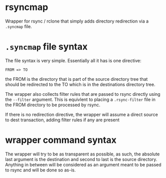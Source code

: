 # rsyncmap
Wrapper for rsync / rclone that simply adds directory redirection via a `.syncmap` file.

# `.syncmap` file syntax
The file syntax is very simple. Essentially all it has is one directive:
```
FROM => TO
```
the FROM is the directory that is part of the source directory tree that should be redirected to the TO which is in the destinations directory tree.

The wrapper also collects filter rules that are passed to rsync directly using the `--filter` argument.
This is equivlent to placing a `.rsync-filter` file in the FROM directory to be processed by rsync.

If there is no redirection directive, the wrapper will assume a direct source to dest transaction, adding filter rules if any are present

# wrapper command syntax
The wrapper will try to be as transparent as possible, as such, the absolute last argument is the destination and second to last is the source directory.
Anything in between will be considered as an argument meant to be passed to rsync and will be done so as-is.
